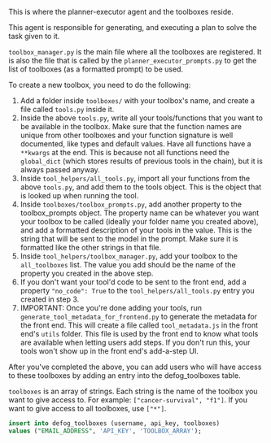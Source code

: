 This is where the planner-executor agent and the toolboxes reside.

This agent is responsible for generating, and executing a plan to solve the task given to it.

`toolbox_manager.py` is the main file where all the toolboxes are registered. It is also the file that is called by the `planner_executor_prompts.py` to get the list of toolboxes (as a formatted prompt) to be used.

To create a new toolbox, you need to do the following:

1. Add a folder inside `toolboxes/` with your toolbox's name, and create a file called `tools.py` inside it.
2. Inside the above `tools.py`, write all your tools/functions that you want to be available in the toolbox. Make sure that the function names are unique from other toolboxes and your function signature is well documented, like types and default values. Have all functions have a `**kwargs` at the end. This is because not all functions need the `global_dict` (which stores results of previous tools in the chain), but it is always passed anyway.
3. Inside `tool_helpers/all_tools.py`, import all your functions from the above `tools.py`, and add them to the tools object. This is the object that is looked up when running the tool.
4. Inside `toolboxes/toolbox_prompts.py`, add another property to the toolbox_prompts object. The property name can be whatever you want your toolbox to be called (ideally your folder name you created above), and add a formatted description of your tools in the value. This is the string that will be sent to the model in the prompt. Make sure it is formatted like the other strings in that file.
5. Inside `tool_helpers/toolbox_manager.py`, add your toolbox to the `all_toolboxes` list. The value you add should be the name of the property you created in the above step.
6. If you don't want your tool'd code to be sent to the front end, add a property `"no_code": True` to the `tool_helpers/all_tools.py` entry you created in step 3.
7. IMPORTANT: Once you're done adding your tools, run `generate_tool_metadata_for_frontend.py` to generate the metadata for the front end. This will create a file called `tool_metadata.js` in the front end's `utils` folder. This file is used by the front end to know what tools are available when letting users add steps. If you don't run this, your tools won't show up in the front end's add-a-step UI.

After you've completed the above, you can add users who will have access to these toolboxes by adding an entry into the defog_toolboxes table.

`toolboxes` is an array of strings. Each string is the name of the toolbox you want to give access to. For example: `["cancer-survival", "f1"]`. If you want to give access to all toolboxes, use `["*"]`.

```SQL
insert into defog_toolboxes (username, api_key, toolboxes)
values ("EMAIL_ADDRESS", 'API_KEY', 'TOOLBOX_ARRAY');
```
